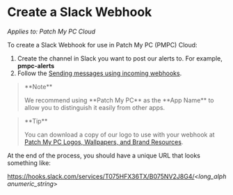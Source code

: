 # Create a Slack Webhook

_Applies to: Patch My PC Cloud_

To create a Slack Webhook for use in Patch My PC (PMPC) Cloud:

1. Create the channel in Slack you want to post our alerts to. For example, **pmpc-alerts**
2. Follow the [Sending messages using incoming webhooks](https://api.slack.com/messaging/webhooks).

<blockquote class="wp-block-quote">
<p>**Note**</p>
<p>We recommend using **Patch My PC** as the **App Name** to allow you to distinguish it easily from other apps.</p>
</blockquote>

<blockquote class="wp-block-quote">
<p>**Tip**</p>
<p>You can download a copy of our logo to use with your webhook at <a href="https://patchmypc.com/patch-my-pc-logos-wallpapers-and-brand-resources">Patch My PC Logos, Wallpapers, and Brand Resources</a>.</p>
</blockquote>

At the end of the process, you should have a unique URL that looks something like:

https://hooks.slack.com/services/T075HFX36TX/B075NV2J8G4/<_long\_alphanumeric\_string_>